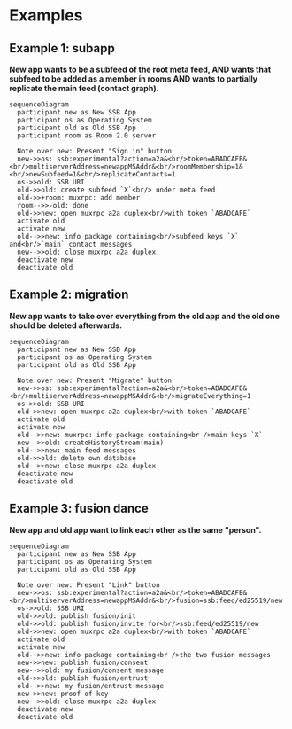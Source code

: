 # Examples

## Example 1: subapp

**New app wants to be a subfeed of the root meta feed, AND wants that subfeed to be added as a member in rooms AND wants to partially replicate the main feed (contact graph).**

```mermaid
sequenceDiagram
  participant new as New SSB App
  participant os as Operating System
  participant old as Old SSB App
  participant room as Room 2.0 server

  Note over new: Present "Sign in" button
  new->>os: ssb:experimental?action=a2a&<br/>token=ABADCAFE&<br/>multiserverAddress=newappMSAddr&<br/>roomMembership=1&<br/>newSubfeed=1&<br/>replicateContacts=1
  os->>old: SSB URI
  old->>old: create subfeed `X`<br/> under meta feed
  old->>+room: muxrpc: add member
  room-->>-old: done
  old->>new: open muxrpc a2a duplex<br/>with token `ABADCAFE`
  activate old
  activate new
  old-->>new: info package containing<br/>subfeed keys `X` and<br/>`main` contact messages
  new-->>old: close muxrpc a2a duplex
  deactivate new
  deactivate old
```

## Example 2: migration

**New app wants to take over everything from the old app and the old one should be deleted afterwards.**

```mermaid
sequenceDiagram
  participant new as New SSB App
  participant os as Operating System
  participant old as Old SSB App

  Note over new: Present "Migrate" button
  new->>os: ssb:experimental?action=a2a&<br/>token=ABADCAFE&<br/>multiserverAddress=newappMSAddr&<br/>migrateEverything=1
  os->>old: SSB URI
  old->>new: open muxrpc a2a duplex<br/>with token `ABADCAFE`
  activate old
  activate new
  old-->>new: muxrpc: info package containing<br />main keys `X`
  new-->>old: createHistoryStream(main)
  old-->>new: main feed messages
  old->>old: delete own database
  old-->>new: close muxrpc a2a duplex
  deactivate new
  deactivate old
```

## Example 3: fusion dance

**New app and old app want to link each other as the same "person".**

```mermaid
sequenceDiagram
  participant new as New SSB App
  participant os as Operating System
  participant old as Old SSB App

  Note over new: Present "Link" button
  new->>os: ssb:experimental?action=a2a&<br/>token=ABADCAFE&<br/>multiserverAddress=newappMSAddr&<br/>fusion=ssb:feed/ed25519/new
  os->>old: SSB URI
  old->>old: publish fusion/init
  old->>old: publish fusion/invite for<br/>ssb:feed/ed25519/new
  old->>new: open muxrpc a2a duplex<br/>with token `ABADCAFE`
  activate old
  activate new
  old-->>new: info package containing<br />the two fusion messages
  new->>new: publish fusion/consent
  new-->>old: my fusion/consent message
  old->>old: publish fusion/entrust
  old-->>new: my fusion/entrust message
  new->>new: proof-of-key
  new-->>old: close muxrpc a2a duplex
  deactivate new
  deactivate old
```
